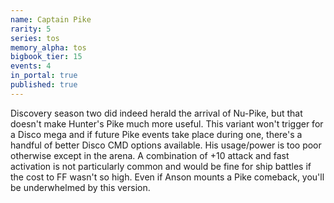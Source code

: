 ```yaml
---
name: Captain Pike
rarity: 5
series: tos
memory_alpha: tos
bigbook_tier: 15
events: 4
in_portal: true
published: true
---
```


Discovery season two did indeed herald the arrival of Nu-Pike, but that doesn't make Hunter's Pike much more useful. This variant won't trigger for a Disco mega and if future Pike events take place during one, there's a handful of better Disco CMD options available. His usage/power is too poor otherwise except in the arena. A combination of +10 attack and fast activation is not particularly common and would be fine for ship battles if the cost to FF wasn't so high. Even if Anson mounts a Pike comeback, you'll be underwhelmed by this version.
